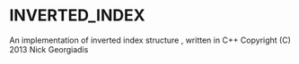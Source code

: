 INVERTED_INDEX
==============

An implementation of inverted index structure , written in C++
Copyright (C) 2013 Nick Georgiadis
